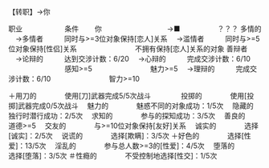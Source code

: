 

【转职】→你

职业　　　　　　条件　　
你　　　　　　　　
　→■ 　　　　　？？？
多情的
　→多情者　　　同时与>=3位对象保持[恋人]关系
　→滥情者　　　同时与>=5位对象保持[性侣]关系
　　　　　　　　不拥有保持[恋人]关系的对象
善辩者
　→论辩的　　　达到交涉计数：6/20
　→心辩的　　　完成交涉计数：6/10
　　　　　　　　感知>=5
　　　　　　　　魅力>=5
　→理辩的　　　完成交涉计数：6/10
　　　　　　　　智力>=10

＋用刀的　　　　使用[刀]武器完成5/5次战斗　　　
　投掷的　　　　使用[投掷]武器完成0/5次战斗
　魅力的　　　　魅惑不同的对象成功：1/5次
　隐藏的　　　　独行时潜行成功：2/5次
　求知的　　　　参与的探知成功：3/5次
　善良的　　　　道德>=5
　交友的　　　　与>=10位对象保持[友好]关系
　诚实的　　　　选择[诚实]：2/5次
　说谎的　　　　选择[欺瞒]：3/5次
＋好色的　　　　选择[性爱]：13/5次
　淫乱的　　　　参与总人数>=3的[性爱]：4/5次
　堕落的　　　　选择[堕落]：3/5次
＃性瘾的　　　　不受控制地选择[性交]：1/5次
